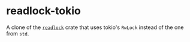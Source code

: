 # readlock-tokio

A clone of the [`readlock`](https://crates.io/crates/readlock) crate that uses
tokio's `RwLock` instead of the one from `std`.
